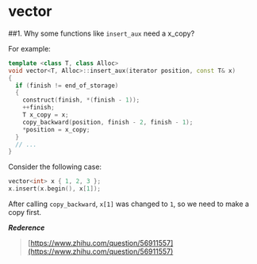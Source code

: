 # vector

##1. Why some functions like `insert_aux` need a x_copy?

For example:
```c++
template <class T, class Alloc>
void vector<T, Alloc>::insert_aux(iterator position, const T& x)
{
  if (finish != end_of_storage)
  {
    construct(finish, *(finish - 1));
    ++finish;
    T x_copy = x;
    copy_backward(position, finish - 2, finish - 1);
    *position = x_copy;
  }
  // ...
}
```
Consider the following case:<br>
```c++
vector<int> x { 1, 2, 3 };
x.insert(x.begin(), x[1]);
```
After calling `copy_backward`, `x[1]` was changed to `1`, so we need to make a copy first.<br>

***Rederence***<br>
>[https://www.zhihu.com/question/56911557](https://www.zhihu.com/question/56911557)<br>

